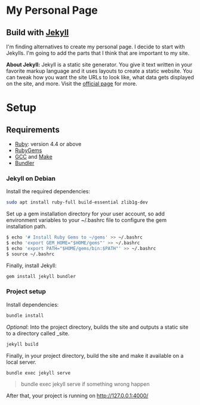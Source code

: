 # My Personal Page

## Build with [Jekyll](https://jekyllrb.com/)

I'm finding alternatives to create my personal page. I decide to start with Jekylls. I'm going to add the parts that I think that are important to my site.

**About Jekyll:** Jekyll is a static site generator. You give it text written in your favorite markup language and it uses layouts to create a static website. You can tweak how you want the site URLs to look like, what data gets displayed on the site, and more. Visit the [official page](https://jekyllrb.com/) for more.

# Setup

## Requirements
- [Ruby](https://www.ruby-lang.org/en/documentation/installation/): version 4.4 or above
- [RubyGems](https://rubygems.org/pages/download)
- [GCC](https://gcc.gnu.org/install/) and [Make](https://www.gnu.org/software/make/)
- [Bundler](https://rubygems.org/gems/bundler)

### Jekyll on Debian
Install the required dependencies:
  ```bash
  sudo apt install ruby-full build-essential zlib1g-dev
  ```

Set up a gem installation directory for your user account, so add environment variables to your ~/.bashrc file to configure the gem installation path.
  ```bash
  $ echo '# Install Ruby Gems to ~/gems' >> ~/.bashrc
  $ echo 'export GEM_HOME="$HOME/gems"' >> ~/.bashrc
  $ echo 'export PATH="$HOME/gems/bin:$PATH"' >> ~/.bashrc
  $ source ~/.bashrc
  ```

Finally, install Jekyll:
  ```bash
  gem install jekyll bundler
  ```


### Project setup

Install dependencies:
  ```bash
  bundle install
  ```

_Optional_: Into the project directory, builds the site and outputs a static site to a directory called \_site.
  ```bash
  jekyll build
  ```

Finally, in your project directory, build the site and make it available on a local server.
  ```bash
  bundle exec jekyll serve
  ```
> bundle exec jekyll serve if something wrong happen

After that, your project is running on http://127.0.0.1:4000/
